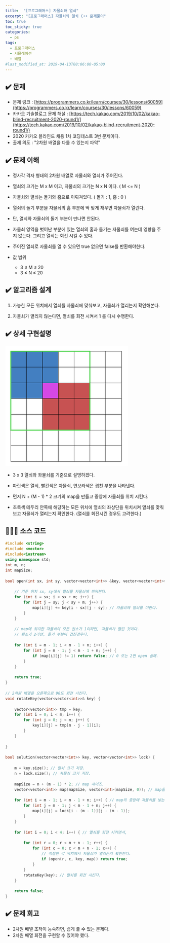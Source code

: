```yaml
---
title:  "[프로그래머스] 자물쇠와 열쇠"
excerpt: "[프로그래머스] 자물쇠와 열쇠 C++ 문제풀이"
toc: true
toc_sticky: true
categories:
  - ps
tags:
  - 프로그래머스
  - 시뮬레이션
  - 배열
#last_modified_at: 2019-04-13T08:06:00-05:00
---
```


## ✔️ 문제  
* 문제 링크 : [https://programmers.co.kr/learn/courses/30/lessons/60059](https://programmers.co.kr/learn/courses/30/lessons/60059)
* 카카오 기술블로그 문제 해설 :  [https://tech.kakao.com/2019/10/02/kakao-blind-recruitment-2020-round1/](https://tech.kakao.com/2019/10/02/kakao-blind-recruitment-2020-round1/)
* 2020 카카오 블라인드 채용 1차 코딩테스트 3번 문제이다. 
* 출제 의도 :  "2차원 배열을 다룰 수 있는지 파악"



## ✔️ 문제 이해

* 정사각 격자 형태의 2차원 배열로 자물쇠와 열쇠가 주어진다.
  
* 열쇠의 크기는 M x M 이고, 자물쇠의 크기는 N x N 이다. ( M <= N )
  
* 자물쇠와 열쇠는 돌기와 홈으로 이뤄져있다. ( 돌기 : 1, 홈 : 0 )

* 열쇠의 돌기 부분을 자물쇠의 홈 부분에 딱 맞게 채우면 자물쇠가 열린다. 

* 단, 열쇠와 자물쇠의 돌기 부분이 만나면 안된다.

* 자물쇠 영역을 벗어난 부분에 있는 열쇠의 홈과 돌기는 자물쇠를 여는데 영향을 주지 않는다. 그리고 열쇠는 회전 시킬 수 있다.
  
* 주어진 열쇠로 자물쇠를 열 수 있으면 true 없으면 false를 반환해야한다. 

* 값 범위
  * 3 ≤ M ≤ 20
  * 3 ≤ N ≤ 20



## ✔️ 알고리즘 설계

1. 가능한 모든 위치에서 열쇠를 자물쇠에 맞춰보고, 자물쇠가 열리는지 확인해본다. 
  
2. 자물쇠가 열리지 않는다면, 열쇠를 회전 시켜서 1 를 다시 수행한다.
   

## ✔️ 상세 구현설명

![](../../assets/images/2020-06-06-01-11-12.png)

* 3 x 3 열쇠와 좌물쇠를 기준으로 설명하겠다.

* 파란색은 열쇠, 빨간색은 자물쇠, 연보라색은 겹친 부분을 나타낸다. 

* 먼저 N + (M - 1) * 2 크기의 map을 만들고 중앙에 자물쇠를 위치 시킨다.
  
* 초록색 테두리 안쪽에 해당하는 모든 위치에 열쇠의 좌상단을 위치시켜 열쇠를 맞춰보고 자물쇠가 열리는지 확인한다. (열쇠를 회전시킨 경우도 고려한다.)
  



## 👨🏻‍💻 소스 코드

```cpp
#include <string>
#include <vector>
#include<iostream>
using namespace std;
int m, n;
int mapSize;

bool open(int sx, int sy, vector<vector<int>> &key, vector<vector<int>> map) {

	// 기준 위치 sx, sy에서 열쇠를 자물쇠에 끼워본다. 
	for (int i = sx; i < sx + m; i++) { 
		for (int j = sy; j < sy + m; j++) {
			map[i][j] += key[i - sx][j - sy]; // 자물쇠에 열쇠를 더한다.
		}
	}

	// map에 위치한 자물쇠의 모든 원소가 1이라면, 자물쇠가 열린 것이다. 
	// 원소가 2라면, 돌기 부분이 겹친경우다.

	for (int i = m - 1; i < m - 1 + n; i++) {
		for (int j = m - 1; j < m - 1 + n; j++) {
			if (map[i][j] != 1) return false; // 0 또는 2면 open 실패.
		}
	}

	return true;
}

// 2차원 배열을 오른쪽으로 90도 회전 시킨다.
void rotateKey(vector<vector<int>>& key) { 

	vector<vector<int>> tmp = key;
	for (int i = 0; i < m; i++) {
		for (int j = 0; j < m; j++) {
			key[i][j] = tmp[m - j - 1][i];
		}
	}

}

bool solution(vector<vector<int>> key, vector<vector<int>> lock) {

	m = key.size(); // 열쇠 크기 저장.
	n = lock.size(); // 자물쇠 크기 저장.

	mapSize = n + (m - 1) * 2; // map 사이즈.
	vector<vector<int>> map(mapSize, vector<int>(mapSize, 0)); // map을 만든다.

	for (int i = m - 1; i < m - 1 + n; i++) { // map의 중앙에 자물쇠를 넣는다. 
		for (int j = m - 1; j < m - 1 + n; j++) {
			map[i][j] = lock[i - (m - 1)][j - (m - 1)];
		}
	}

	for (int i = 0; i < 4; i++) { // 열쇠를 회전 시키면서,

		for (int r = 0; r < m + n - 1; r++) {
			for (int c = 0; c < m + n - 1; c++) {
				// 적절한 각 위치에서 자물쇠가 열리는지 확인한다.
				if (open(r, c, key, map)) return true; 
			}
		}
		rotateKey(key); // 열쇠를 회전 시킨다.
	}

	return false;
}

```



## ✔️ 문제 회고

* 2차원 배열 조작이 능숙하면, 쉽게 풀 수 있는 문제다.
* 2차원 배열 회전을 구현할 수 있어야 했다.
